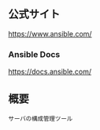 ## 公式サイト
https://www.ansible.com/

### Ansible Docs
https://docs.ansible.com/

## 概要
```
サーバの構成管理ツール
```